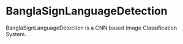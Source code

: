 # BanglaSignLanguageDetection
BanglaSignLanguageDetection is a CNN based Image Classification System.

